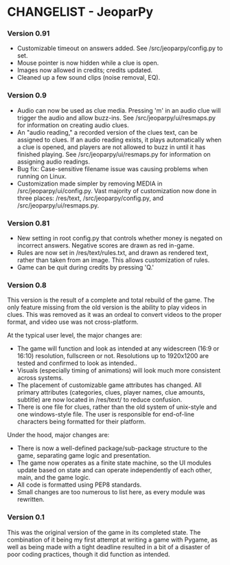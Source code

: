 CHANGELIST - JeoparPy
=====================

### Version 0.91 ###
* Customizable timeout on answers added. See /src/jeoparpy/config.py to set.
* Mouse pointer is now hidden while a clue is open.
* Images now allowed in credits; credits updated.
* Cleaned up a few sound clips (noise removal, EQ).


### Version 0.9 ###
* Audio can now be used as clue media. Pressing 'm' in an audio clue will trigger the audio and allow buzz-ins. See /src/jeoparpy/ui/resmaps.py for information on creating audio clues.
* An "audio reading," a recorded version of the clues text, can be assigned to clues. If an audio reading exists, it plays automatically when a clue is opened, and players are not allowed to buzz in until it has finished playing. See /src/jeoparpy/ui/resmaps.py for information on assigning audio readings.
* Bug fix: Case-sensitive filename issue was causing problems when running on Linux.
* Customization made simpler by removing MEDIA in /src/jeoparpy/ui/config.py. Vast majority of customization now done in three places: /res/text, /src/jeoparpy/config.py, and /src/jeoparpy/ui/resmaps.py.


### Version 0.81 ###
* New setting in root config.py that controls whether money is negated on incorrect answers. Negative scores are drawn as red in-game.
* Rules are now set in /res/text/rules.txt, and drawn as rendered text, rather than taken from an image. This allows customization of rules.
* Game can be quit during credits by pressing 'Q.'


### Version 0.8 ###

This version is the result of a complete and total rebuild of the game.
The only feature missing from the old version is the ability to play videos in clues. This was removed as it was an ordeal to convert videos to the proper format, and video use was not cross-platform.

At the typical user level, the major changes are:
* The game will function and look as intended at any widescreen (16:9 or 16:10) resolution, fullscreen or not. Resolutions up to 1920x1200 are tested and confirmed to look as intended..
* Visuals (especially timing of animations) will look much more consistent across systems.
* The placement of customizable game attributes has changed. All primary attributes (categories, clues, player names, clue amounts, subtitle) are now located in /res/text/ to reduce confusion.
* There is one file for clues, rather than the old system of unix-style and one windows-style file. The user is responsible for end-of-line characters being formatted for their platform.

Under the hood, major changes are:
* There is now a well-defined package/sub-package structure to the game, separating game logic and presentation.
* The game now operates as a finite state machine, so the UI modules update based on state and can operate independently of each other, main, and the game logic.
* All code is formatted using PEP8 standards.
* Small changes are too numerous to list here, as every module was rewritten.


### Version 0.1 ###

This was the original version of the game in its completed state.
The combination of it being my first attempt at writing a game with Pygame, 
as well as being made with a tight deadline resulted in a bit of a disaster of
poor coding practices, though it did function as intended.
